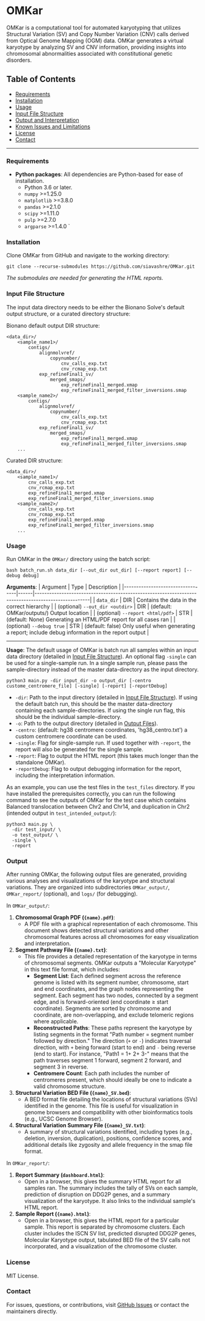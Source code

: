 
# OMKar

OMKar is a computational tool for automated karyotyping that utilizes Structural Variation (SV) and Copy Number Variation (CNV) calls derived from Optical Genome Mapping (OGM) data. OMKar generates a virtual karyotype by analyzing SV and CNV information, providing insights into chromosomal abnormalities associated with constitutional genetic disorders.

## Table of Contents
- [Requirements](#requirements)
- [Installation](#installation)
- [Usage](#usage)
- [Input File Structure](#input-file-structure)
- [Output and Interpretation](#output-and-interpretation)
- [Known Issues and Limitations](#known-issues-and-limitations)
- [License](#license)
- [Contact](#contact)

---
### Requirements
- **Python packages**: All dependencies are Python-based for ease of installation.
  - Python 3.6 or later.
  - `numpy` >=1.25.0
  - `matplotlib` >=3.8.0
  - `pandas` >=2.1.0
  - `scipy` >=1.11.0
  - `pulp` >=2.7.0
  - `argparse` >=1.4.0
  `
### Installation
Clone OMKar from GitHub and navigate to the working directory:
```shell
git clone --recurse-submodules https://github.com/siavashre/OMKar.git
```
*The submodules are needed for generating the HTML reports.*

### Input File Structure
The input data directory needs to be either the Bionano Solve's default output structure, or a curated directory structure:

Bionano default output DIR structure:
```
<data_dir>/
    <sample_name1>/
        contigs/
            alignmolvref/
                copynumber/
                    cnv_calls_exp.txt
                    cnv_rcmap_exp.txt
            exp_refineFinal1_sv/
                merged_smaps/
                    exp_refineFinal1_merged.xmap
                    exp_refineFinal1_merged_filter_inversions.smap
    <sample_name2>/
        contigs/
            alignmolvref/
                copynumber/
                    cnv_calls_exp.txt
                    cnv_rcmap_exp.txt
            exp_refineFinal1_sv/
                merged_smaps/
                    exp_refineFinal1_merged.xmap
                    exp_refineFinal1_merged_filter_inversions.smap
    ...
```
Curated DIR structure:
```
<data_dir>/
    <sample_name1>/
        cnv_calls_exp.txt
        cnv_rcmap_exp.txt
        exp_refineFinal1_merged.xmap
        exp_refineFinal1_merged_filter_inversions.smap
    <sample_name2>/
        cnv_calls_exp.txt
        cnv_rcmap_exp.txt
        exp_refineFinal1_merged.xmap
        exp_refineFinal1_merged_filter_inversions.smap
    ...
```

### Usage
Run OMKar in the `OMKar/` directory using the batch script:
```shell
bash batch_run.sh data_dir [--out_dir out_dir] [--report report] [--debug debug]
```

**Arguments**:
| Argument                         | Type | Description                                                                                        |
|----------------------------------|------|----------------------------------------------------------------------------------------------------|
| `data_dir`                       | DIR  | Contains the data in the correct hierarchy                                                         |
| (optional) `--out_dir <outdir>`  | DIR  | (default: OMKar/outputs/) Output location                                                          |
| (optional) `--report <html/pdf>` | STR  | (default: None) Generating an HTML/PDF report for all cases ran                                    |
| (optional) `--debug true`        | STR  | (default: false) Only useful when generating a report; include debug information in the report output |

---
**Usage**:
The default usage of OMKar is batch run all samples within an input data directory (detailed in [Input File Structure](#input-file-structure)). An optional flag `-single` can be used for a single-sample run. In a single sample run, 
please pass the sample-directory instead of the master data-directory as the input directory.

```shell
python3 main.py -dir input_dir -o output_dir [-centro custome_centromere_file] [-single] [-report] [-reportDebug]
```
- `-dir`: Path to the input directory (detailed in [Input File Structure](#input-file-structure)). If using the default batch run, this should be the master data-directory containing each sample-directories. If using the single run flag, this should be the individual sample-directory.
- `-o`: Path to the output directory (detailed in [Output Files](#output-files)).
- `-centro`: (default: hg38 centromere coordinates, 'hg38_centro.txt') a custom centromere coordinate can be used.
- `-single`: Flag for single-sample run. If used together with `-report`, the report will also be generated for the single sample.
- `-report`: Flag to output the HTML report (this takes much longer than the standalone OMKar).
- `-reportDebug`: Flag to output debugging information for the report, including the interpretation information.

As an example, you can use the test files in the `test_files` directory. If you have installed the prerequisites correctly, you can run the following command to see the outputs of OMKar for the test case which contains Balanced translocation between
Chr2 and Chr14, and duplication in Chr2 (intended output in `test_intended_output/`):

```shell
python3 main.py \
  -dir test_input/ \
  -o test_output/ \
  -single \
  -report
```
### Output
After running OMKar, the following output files are generated, providing various analyses and visualizations of the karyotype and structural variations. They are organized into subdirectories `OMKar_output/`, `OMKar_report/` (optional), and `logs/` (for debugging).

In `OMKar_output/`:
1. **Chromosomal Graph PDF (`{name}.pdf`)**:
   - A PDF file with a graphical representation of each chromosome. This document shows detected structural variations and other chromosomal features across all chromosomes for easy visualization and interpretation.
2. **Segment Pathway File (`{name}.txt`)**:
   - This file provides a detailed representation of the karyotype in terms of chromosomal segments. OMKar outputs a "Molecular Karyotype" in this text file format, which includes:
      - **Segment List**: Each defined segment across the reference genome is listed with its segment number, chromosome, start and end coordinates, and the graph nodes representing the segment. Each segment has two nodes, connected by a segment edge, and is forward-oriented (end coordinate ≥ start coordinate). Segments are sorted by chromosome and coordinate, are non-overlapping, and exclude telomeric regions where applicable.
      - **Reconstructed Paths**: These paths represent the karyotype by listing segments in the format "Path number = segment number followed by direction." The direction (`+` or `-`) indicates traversal direction, with `+` being forward (start to end) and `-` being reverse (end to start). For instance, "Path1 = 1+ 2+ 3-" means that the path traverses segment 1 forward, segment 2 forward, and segment 3 in reverse.
      - **Centromere Count**: Each path includes the number of centromeres present, which should ideally be one to indicate a valid chromosome structure.
3. **Structural Variation BED File (`{name}_SV.bed`)**:
   - A BED format file detailing the locations of structural variations (SVs) identified in the genome. This file is useful for visualization in genome browsers and compatibility with other bioinformatics tools (e.g., UCSC Genome Browser).
4. **Structural Variation Summary File (`{name}_SV.txt`)**:
   - A summary of structural variations identified, including types (e.g., deletion, inversion, duplication), positions, confidence scores, and additional details like zygosity and allele frequency in the smap file format. 

In `OMKar_report/`:
1. **Report Summary (`dashboard.html`)**:
    - Open in a browser, this gives the summary HTML report for all samples ran. The summary includes the tally of SVs on each sample, prediction of disruption on DDG2P genes, and a summary visualization of the karyotype. It also links to the individual sample's HTML report.
2. **Sample Report (`{name}.html`)**:
    - Open in a browser, this gives the HTML report for a particular sample. This report is separated by chromosome clusters. Each cluster includes the ISCN SV list, predicted disrupted DDG2P genes, Molecular Karyotype output, tabulated BED file of the SV calls not incorporated, and a visualization of the chromosome cluster.

### License
MIT License.

### Contact
For issues, questions, or contributions, visit [GitHub Issues](https://github.com/siavashre/OMKar/issues) or contact the maintainers directly.
